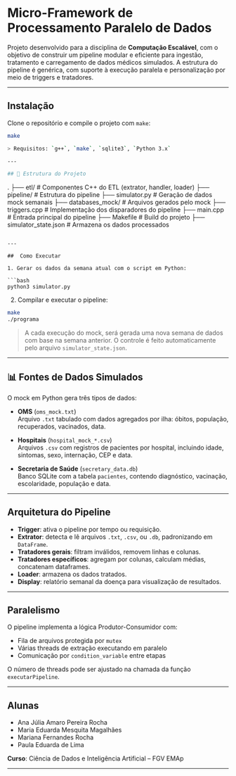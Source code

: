 #  Micro-Framework de Processamento Paralelo de Dados

Projeto desenvolvido para a disciplina de **Computação Escalável**, com o objetivo de construir um pipeline modular e eficiente para ingestão, tratamento e carregamento de dados médicos simulados. A estrutura do pipeline é genérica, com suporte à execução paralela e personalização por meio de triggers e tratadores.

---

##  Instalação

Clone o repositório e compile o projeto com `make`:

```bash
make

> Requisitos: `g++`, `make`, `sqlite3`, `Python 3.x`

---

## 📁 Estrutura do Projeto

```
.
├── etl/                    # Componentes C++ do ETL (extrator, handler, loader)
├── pipeline/               # Estrutura do pipeline
├── simulator.py            # Geração de dados mock semanais
├── databases_mock/         # Arquivos gerados pelo mock
├── triggers.cpp            # Implementação dos disparadores do pipeline
├── main.cpp                # Entrada principal do pipeline
├── Makefile                # Build do projeto
├── simulator_state.json    # Armazena os dados processados

```

---

##  Como Executar

1. Gerar os dados da semana atual com o script em Python:

```bash
python3 simulator.py
```

2. Compilar e executar o pipeline:

```bash
make
./programa
```

> A cada execução do mock, será gerada uma nova semana de dados com base na semana anterior. O controle é feito automaticamente pelo arquivo `simulator_state.json`.

---

## 📊 Fontes de Dados Simulados

O mock em Python gera três tipos de dados:

- **OMS** (`oms_mock.txt`)  
  Arquivo `.txt` tabulado com dados agregados por ilha: óbitos, população, recuperados, vacinados, data.

- **Hospitais** (`hospital_mock_*.csv`)  
  Arquivos `.csv` com registros de pacientes por hospital, incluindo idade, sintomas, sexo, internação, CEP e data.

- **Secretaria de Saúde** (`secretary_data.db`)  
  Banco SQLite com a tabela `pacientes`, contendo diagnóstico, vacinação, escolaridade, população e data.

---

##  Arquitetura do Pipeline

- **Trigger**: ativa o pipeline por tempo ou requisição.
- **Extrator**: detecta e lê arquivos `.txt`, `.csv`, ou `.db`, padronizando em `DataFrame`.
- **Tratadores gerais**: filtram inválidos, removem linhas e colunas.
- **Tratadores específicos**: agregam por colunas, calculam médias, concatenam dataframes.
- **Loader**: armazena os dados tratados.
- **Display**: relatório semanal da doença para visualização de resultados.

---

##  Paralelismo

O pipeline implementa a lógica Produtor-Consumidor com:

- Fila de arquivos protegida por `mutex`
- Várias threads de extração executando em paralelo
- Comunicação por `condition_variable` entre etapas

O número de threads pode ser ajustado na chamada da função `executarPipeline`.

---



## Alunas

- Ana Júlia Amaro Pereira Rocha  
- Maria Eduarda Mesquita Magalhães  
- Mariana Fernandes Rocha  
- Paula Eduarda de Lima  

**Curso**: Ciência de Dados e Inteligência Artificial – FGV EMAp

---
